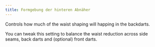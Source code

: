 ```yaml
---
title: Formgebung der hinteren Abnäher
---
```


Controls how much of the waist shaping will happing in the backdarts.

You can tweak this setting to balance the waist reduction across side seams, back darts and (optional) front darts.
